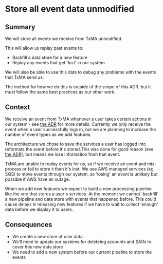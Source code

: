 # Store all event data unmodified

## Summary

We will store all events we receive from TxMA unmodified.

This will allow us replay past events to:

- Backfill a data store for a new feature
- Replay any events that get 'lost' in our system

We will also be able to use this data to debug any problems with the events that TxMA send us.

The method for how we do this is outside of the scope of this ADR, but it must follow the same best practices as our other work.

## Context

We receive an event from TxMA whenever a user takes certain actions in our system - see [the ADR](https://github.com/alphagov/digital-identity-architecture/pull/279) for more details.
Currently we only receive the event when a user successfully logs in, but we are planning to increase the number of event types as we add features.

The architecture we chose to save the services a user has logged into reformats the event before it's stored.This was done for good reason (see [the ADR](./0003-recording-service-usage-in-account.md)), but means we lose information from that event.

TxMA are unable to replay events for us, so if we receive an event and mis-process or fail to store it then it's lost.
We use AWS managed services (eg. SQS) to move events through our system, so 'losing' an event is unlikely but possible if AWS have an outage.

When we add new features we expect to build a new processing pipeline like the one that stores a user's services.
At the moment we cannot 'backfill' a new pipeline and data store with events that happened before.
This could cause delays in releasing new features if we have to wait to collect 'enough' data before we display it to users.

## Consequences

- We create a new store of user data
- We'll need to update our systems for deleteing accounts and SARs to cover this new data store
- We need to add a new system before our current pipeline to store the events
